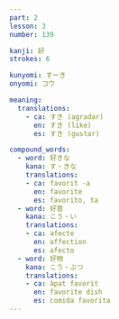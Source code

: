 ```yaml
---
part: 2
lesson: 3
number: 139

kanji: 好
strokes: 6

kunyomi: すーき
onyomi: コウ

meaning:
  translations:
    - ca: すき (agradar)
      en: すき (like)
      es: すき (gustar)

compound_words:
  - word: 好きな
    kana: す・きな
    translations:
    - ca: favorit -a
      en: favorite
      es: favorito, ta
  - word: 好意
    kana: こう・い
    translations:
    - ca: afecte
      en: affection
      es: afecto
  - word: 好物
    kana: こう・ぶつ
    translations:
    - ca: àpat favorit
      en: favorite dish
      es: comida favorita
---
```


